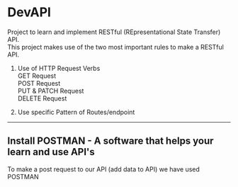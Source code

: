 # DevAPI
Project to learn and implement RESTful (REpresentational State Transfer) API.<br>
This project makes use of the two most important rules to make a RESTful API.<br>
1. Use of HTTP Request Verbs<br>
   GET Request<br>
   POST Request<br>
   PUT & PATCH Request<br>
   DELETE Request<br>

2. Use specific Pattern of Routes/endpoint

***
## Install POSTMAN - A software that helps your learn and use API's<br>
To make a post request to our API (add data to API) we have used POSTMAN
